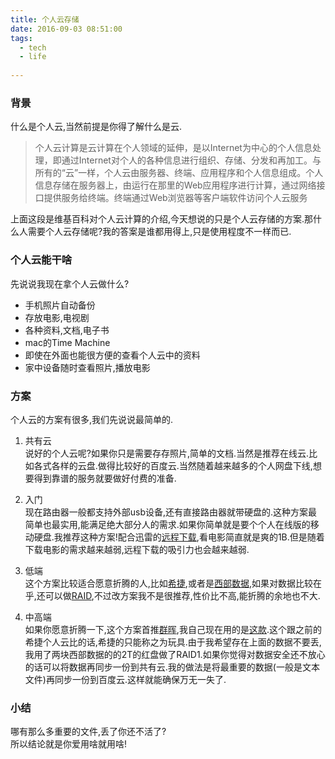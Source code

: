 ```yaml
---
title: 个人云存储
date: 2016-09-03 08:51:00
tags:
  - tech
  - life
 
---
```


### 背景

什么是个人云,当然前提是你得了解什么是云.
>个人云计算是云计算在个人领域的延伸，是以Internet为中心的个人信息处理，即通过Internet对个人的各种信息进行组织、存储、分发和再加工。与所有的“云”一样，个人云由服务器、终端、应用程序和个人信息组成。个人信息存储在服务器上，由运行在那里的Web应用程序进行计算，通过网络接口提供服务给终端。终端通过Web浏览器等客户端软件访问个人云服务

上面这段是维基百科对个人云计算的介绍,今天想说的只是个人云存储的方案.那什么人需要个人云存储呢?我的答案是谁都用得上,只是使用程度不一样而已.

### 个人云能干啥
先说说我现在拿个人云做什么?

- 手机照片自动备份
- 存放电影,电视剧
- 各种资料,文档,电子书
- mac的Time Machine
- 即使在外面也能很方便的查看个人云中的资料
- 家中设备随时查看照片,播放电影

### 方案
个人云的方案有很多,我们先说说最简单的.   

1. 共有云   
	说好的个人云呢?如果你只是需要存存照片,简单的文档.当然是推荐在线云.比如各式各样的云盘.做得比较好的百度云.当然随着越来越多的个人网盘下线,想要得到靠谱的服务就要做好付费的准备.
	
2. 入门   
   现在路由器一般都支持外部usb设备,还有直接路由器就带硬盘的.这种方案最简单也最实用,能满足绝大部分人的需求.如果你简单就是要个个人在线版的移动硬盘.我推荐这种方案!配合迅雷的[远程下载](http://yuancheng.xunlei.com/),看电影简直就是爽的1B.但是随着下载电影的需求越来越弱,远程下载的吸引力也会越来越弱.

3. 低端  
   这个方案比较适合愿意折腾的人,比如[希捷](http://www.seagate.com/cn/zh/consumer/stream/personal-cloud/),或者是[西部数据](http://www.wdc.com/cn/products/personalcloud/),如果对数据比较在乎,还可以做[RAID](https://zh.wikipedia.org/zh/RAID),不过改方案我不是很推荐,性价比不高,能折腾的余地也不大.
   
4. 中高端  
	如果你愿意折腾一下,这个方案首推[群晖](https://www.synology.com/zh-cn/),我自己现在用的是[这款](https://www.synology.com/zh-cn/products/DS716+II).这个跟之前的希捷个人云比的话,希捷的只能称之为玩具.由于我希望存在上面的数据不要丢,我用了两块西部数据的的2T的红盘做了RAID1.如果你觉得对数据安全还不放心的话可以将数据再同步一份到共有云.我的做法是将最重要的数据(一般是文本文件)再同步一份到百度云.这样就能确保万无一失了.
	

### 小结
哪有那么多重要的文件,丢了你还不活了?  
所以结论就是你爱用啥就用啥!